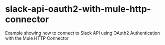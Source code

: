 # slack-api-oauth2-with-mule-http-connector
Example showing how to connect to Slack API using OAuth2 Authentication with the Mule HTTP Connector
